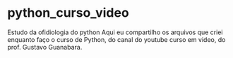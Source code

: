 # python_curso_video
Estudo da ofidiologia do python
Aqui eu compartilho os arquivos que criei enquanto faço o curso de Python, do canal do youtube curso em video, 
do prof. Gustavo Guanabara.
